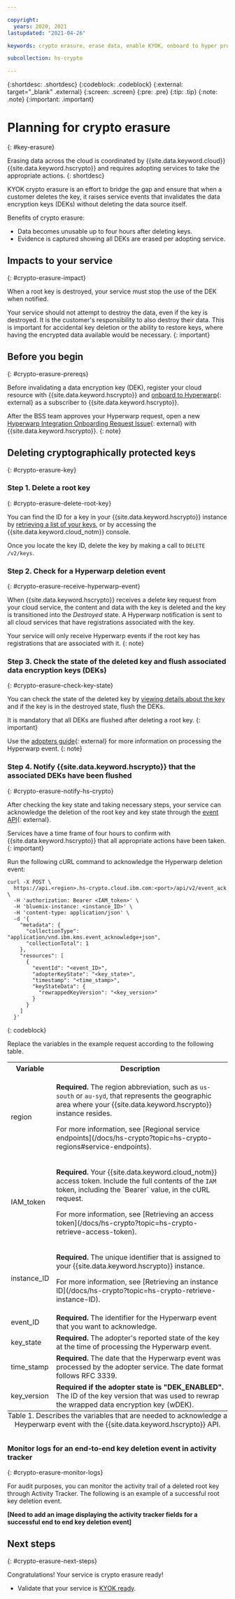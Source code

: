 ```yaml
---

copyright:
  years: 2020, 2021
lastupdated: "2021-04-26"

keywords: crypto erasure, erase data, enable KYOK, onboard to hyper protect crypto services, hpcs onboarding, internal, key registration, KYOK

subcollection: hs-crypto

---
```


{:shortdesc: .shortdesc}
{:codeblock: .codeblock}
{:external: target="_blank" .external}
{:screen: .screen}
{:pre: .pre}
{:tip: .tip}
{:note: .note}
{:important: .important}

# Planning for crypto erasure
{: #key-erasure}

Erasing data across the cloud is coordinated by {{site.data.keyword.cloud}} {{site.data.keyword.hscrypto}} and requires adopting services to take the appropriate actions.
{: shortdesc}

KYOK crypto erasure is an effort to bridge the gap and ensure that when a customer deletes the key, it raises service events that invalidates the data encryption keys (DEKs) without deleting the data source itself. 

Benefits of crypto erasure:

- Data becomes unusable up to four hours after deleting keys.
- Evidence is captured showing all DEKs are erased per adopting service.

## Impacts to your service
{: #crypto-erasure-impact}

When a root key is destroyed, your service must stop the use of the DEK when notified.

Your service should not attempt to destroy the data, even if the key is destroyed. It is the customer's responsibility to also destroy their data. This is important for accidental key deletion or the ability to restore keys, where having the encrypted data available would be necessary.
{: important}

## Before you begin
{: #crypto-erasure-prereqs}

Before invalidating a data encryption key (DEK), register your cloud resource with {{site.data.keyword.hscrypto}} and
[onboard to Hyperwarp](/docs/get-coding?topic=get-coding-hyperwarp){: external}
as a subscriber to {{site.data.keyword.hscrypto}}.

After the BSS team approves your Hyperwarp request, open a new [Hyperwarp Integration Onboarding Request Issue](https://github.ibm.com/kms/customer-issues/blob/master/.github/ISSUE_TEMPLATE/hyperwarp-integration-onboard-request.md){: external}
with {{site.data.keyword.hscrypto}}.
{: note}

## Deleting cryptographically protected keys
{: #crypto-erasure-key}

### Step 1. Delete a root key
{: #crypto-erasure-delete-root-key}

You can find the ID for a key in your {{site.data.keyword.hscrypto}} instance by [retrieving a list of your keys](/docs/hs-crypto?topic=hs-crypto-view-keys), or by accessing the {{site.data.keyword.cloud_notm}} console.

Once you locate the key ID, delete the key by making a call to `DELETE /v2/keys`.

### Step 2. Check for a Hyperwarp deletion event
{: #crypto-erasure-receive-hyperwarp-event}

When {{site.data.keyword.hscrypto}} receives a delete key request from your cloud service, the content and data with the key is deleted and the key is transitioned into the _Destroyed_ state. A Hyperwarp notification is sent to all cloud services that have registrations associated with the key.

Your service will only receive Hyperwarp events if the root key has registrations that are associated with it.
{: note}

### Step 3. Check the state of the deleted key and flush associated data encryption keys (DEKs)
{: #crypto-erasure-check-key-state}

You can check the state of the deleted key by [viewing details about the key](/docs/hs-crypto?topic=hs-crypto-view-key-details#view-key-details-api) and if the key is in the destroyed state, flush the DEKs.

It is mandatory that all DEKs are flushed after deleting a root key.
{: important}

Use the [adopters guide](https://github.ibm.com/kms/Adopter_services/blob/master/src/github.ibm.com/skms/key-protect/event_processor.go){: external} for more information on processing the Hyperwarp event.
{: note}

### Step 4. Notify {{site.data.keyword.hscrypto}} that the associated DEKs have been flushed
{: #crypto-erasure-notify-hs-crypto}

After checking the key state and taking necessary steps, your service can acknowledge the deletion of the root key and key state through the [event API](/apidocs/hs-crypto#eventacknowledge){: external}.

Services have a time frame of four hours to confirm with {{site.data.keyword.hscrypto}} that all appropriate actions have been taken.
{: important}

Run the following cURL command to acknowledge the Hyperwarp deletion event:

```cURL
curl -X POST \
  https://api.<region>.hs-crypto.cloud.ibm.com:<port>/api/v2/event_ack \
  -H 'authorization: Bearer <IAM_token>' \
  -H 'bluemix-instance: <instance_ID>' \
  -H 'content-type: application/json' \
  -d '{
    "metadata": {
      "collectionType": "application/vnd.ibm.kms.event_acknowledge+json",
      "collectionTotal": 1
    },
    "resources": [
      {
        "eventId": "<event_ID>",
        "adopterKeyState": "<key_state>",
        "timestamp": "<time_stamp>",
        "keyStateData": {
          "rewrappedKeyVersion": "<key_version>"
        }
      }
    ]
  }'
```
{: codeblock}

Replace the variables in the example request according to the following table.

<table>
  <tr>
    <th>Variable</th>
    <th>Description</th>
  </tr>

  <tr>
    <td>
      <varname>region</varname>
    </td>
    <td>
      <p>
        <strong>Required.</strong> The region abbreviation, such as <code>us-south</code> or <code>au-syd</code>, that represents the geographic area where your {{site.data.keyword.hscrypto}} instance resides.
      </p>
      <p>
        For more information, see [Regional service endpoints](/docs/hs-crypto?topic=hs-crypto-regions#service-endpoints).
      </p>
    </td>
  </tr>

  <tr>
    <td>
      <varname>IAM_token</varname>
    </td>
    <td>
      <p>
        <strong>Required.</strong> Your {{site.data.keyword.cloud_notm}} access token. Include the full contents of the <code>IAM</code> token, including the `Bearer` value, in the cURL request.
      </p>
      <p>
        For more information, see [Retrieving an access token](/docs/hs-crypto?topic=hs-crypto-retrieve-access-token).
      </p>
    </td>
  </tr>

  <tr>
    <td>
      <varname>instance_ID</varname>
    </td>
    <td>
      <p>
        <strong>Required.</strong> The unique identifier that is assigned to your {{site.data.keyword.hscrypto}} instance.
      </p>
      <p>
        For more information, see [Retrieving an instance ID](/docs/hs-crypto?topic=hs-crypto-retrieve-instance-ID).
      </p>
    </td>
  </tr>

  <tr>
    <td>
      <varname>event_ID</varname>
    </td>
    <td>
      <strong>Required.</strong> The identifier for the Hyperwarp event that you want to acknowledge.
    </td>
  </tr>

  <tr>
    <td>
      <varname>key_state</varname>
    </td>
    <td>
      <strong>Required.</strong> The adopter's reported state of the key at the time of processing the Hyperwarp event.
    </td>
  </tr>

  <tr>
    <td>
      <varname>time_stamp</varname>
    </td>
    <td>
      <strong>Required.</strong> The date that the Hyperwarp event was processed by the adopter service. The date format follows RFC 3339.
    </td>
  </tr>

  <tr>
    <td>
      <varname>key_version</varname>
    </td>
    <td>
      <strong>Required if the adopter state is "DEK_ENABLED".</strong> The ID of the key version that was used to rewrap the wrapped data encryption key (wDEK).
    </td>
  </tr>

  <caption style="caption-side:bottom;">
    Table 1. Describes the variables that are needed to acknowledge a Heyperwarp
    event with the {{site.data.keyword.hscrypto}} API.
  </caption>
</table>

### Monitor logs for an end-to-end key deletion event in activity tracker
{: #crypto-erasure-monitor-logs}

For audit purposes, you can monitor the activity trail of a deleted root key through Activity Tracker. The following is an example of a successful root key deletion event.

**[Need to add an image displaying the activity tracker fields for a successful end to end key deletion event]**

## Next steps
{: #crypto-erasure-next-steps}

Congratulations! Your service is crypto erasure ready! 

- Validate that your service is [KYOK ready](/docs/hs-crypto?topic=hs-crypto-kyok-cheatsheet#kyok-required-actions).
